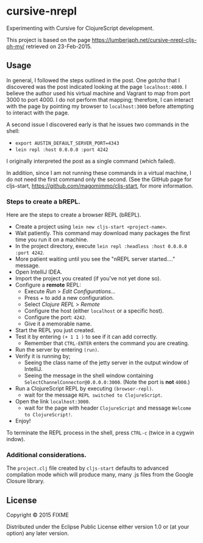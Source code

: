 # cursive-nrepl

Experimenting with Cursive for ClojureScript development.

This project is based on the page
https://lumberjaph.net/cursive-nrepl-cljs-oh-my/ retrieved on 23-Feb-2015.

## Usage

In general, I followed the steps outlined in the post. One *gotcha* that I discovered was the post indicated looking at the page `localhost:4000`. I believe the author used his virtual machine and Vagrant to map from port 3000 to port 4000. I do not perform that mapping; therefore, I can interact with the page by pointing my browser to `localhost:3000` before attempting to interact with the page.

A second issue I discovered early is that he issues two commands in the shell:

* `export AUSTIN_DEFAULT_SERVER_PORT=4343`
* `lein repl :host 0.0.0.0 :port 4242`

I originally interpreted the post as a single command (which failed).

In addition, since I am not running these commands in a virtual machine, I do not need the first command only the second. (See the GitHub page for cljs-start, https://github.com/magomimmo/cljs-start, for more information.

### Steps to create a bREPL.

Here are the steps to create a browser REPL (bREPL).

* Create a project using `lein new cljs-start <project-name>`.
* Wait patiently. This command may download many packages the first time you run it on a machine.
* In the project directory, execute `lein repl :headless :host 0.0.0.0 :port 4242`.
* More patient waiting until you see the "nREPL server started...." message.
* Open IntelliJ IDEA.
* Import the project you created (if you've not yet done so).
* Configure a **remote** REPL:
  * Execute *Run* > *Edit Configurations...*
  * Press *+* to add a new configuration.
  * Select *Clojure REPL* > *Remote*
  * Configure the host (either `localhost` or a specific host).
  * Configure the port: `4242`.
  * Give it a memorable name.
* Start the REPL you just created.
* Test it by entering `(+ 1 1 )` to see if it can add correctly.
  * Remember that `CTRL-ENTER` enters the command you are creating.
* Run the server by entering `(run)`.
* Verify it is running by;
  * Seeing the class name of the jetty server in the output window of IntelliJ.
  * Seeing the message in the shell window containing `SelectChannelConnector@0.0.0.0:3000`. (Note the port is **not** `4000`.)
* Run a ClojureScript REPL by executing `(browser-repl)`.
  * wait for the message `REPL switched to ClojureScript`.
* Open the link `localhost:3000`.
  * wait for the page with header `ClojureScript` and message `Welcome to ClojureScript!`.
* Enjoy!

To terminate the REPL process in the shell, press `CTRL-c` (twice in a cygwin indow).

### Additional considerations.

The `project.clj` file created by `cljs-start` defaults to advanced compilation mode which will produce many, many .js files from the Google Closure library.

## License

Copyright © 2015 FIXME

Distributed under the Eclipse Public License either version 1.0 or (at
your option) any later version.
